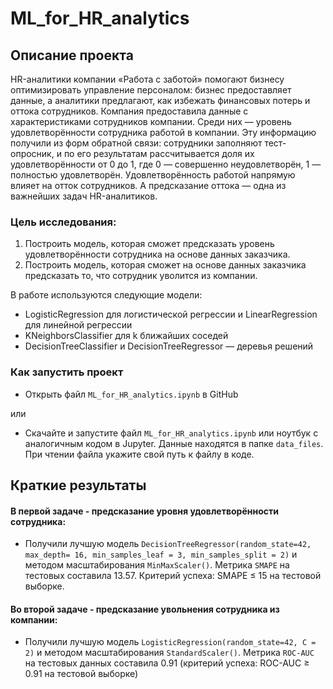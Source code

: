 # ML_for_HR_analytics

## Описание проекта

HR-аналитики компании «Работа с заботой» помогают бизнесу оптимизировать управление персоналом: бизнес предоставляет данные, а аналитики предлагают, как избежать финансовых потерь и оттока сотрудников. Компания предоставила данные с характеристиками сотрудников компании. Среди них — уровень удовлетворённости сотрудника работой в компании. Эту информацию получили из форм обратной связи: сотрудники заполняют тест-опросник, и по его результатам рассчитывается доля их удовлетворённости от 0 до 1, где 0 — совершенно неудовлетворён, 1 — полностью удовлетворён. Удовлетворённость работой напрямую влияет на отток сотрудников. А предсказание оттока — одна из важнейших задач HR-аналитиков.

### Цель исследования:  

1. Построить модель, которая сможет предсказать уровень удовлетворённости сотрудника на основе данных заказчика.
2. Построить модель, которая сможет на основе данных заказчика предсказать то, что сотрудник уволится из компании.

В работе используются следующие модели:
- LogisticRegression для логистической регрессии и LinearRegression для линейной регрессии
- KNeighborsClassifier для k ближайших соседей
- DecisionTreeClassifier и DecisionTreeRegressor — деревья решений


### Как запустить проект

- Открыть файл `ML_for_HR_analytics.ipynb` в GitHub
  
или
- Скачайте и запустите файл `ML_for_HR_analytics.ipynb` или ноутбук с аналогичным кодом в Jupyter. Данные находятся в папке `data_files`. При чтении файла укажите свой путь к файлу в коде. 


## Краткие результаты

#### В первой задаче - предсказание уровня удовлетворённости сотрудника:
- Получили лучшую модель `DecisionTreeRegressor(random_state=42, max_depth= 16, min_samples_leaf = 3, min_samples_split = 2)` и методом масштабирования `MinMaxScaler()`. Метрика `SMAPE` на тестовых составила 13.57. Критерий успеха: SMAPE ≤ 15 на тестовой выборке.

#### Во второй задаче - предсказание увольнения сотрудника из компании: 
- Получили лучшую модель `LogisticRegression(random_state=42, C = 2)` и методом масштабирования `StandardScaler()`. Метрика `ROC-AUC` на тестовых данных составила 0.91 (критерий успеха: ROC-AUC ≥ 0.91 на тестовой выборке)
